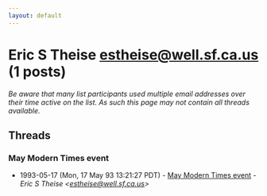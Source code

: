 ```yaml
---
layout: default
---
```


# Eric S Theise <estheise@well.sf.ca.us> (1 posts)

_Be aware that many list participants used multiple email addresses over their time active on the list. As such this page may not contain all threads available._

## Threads

### May Modern Times event
+ 1993-05-17 (Mon, 17 May 93 13:21:27 PDT) - [May Modern Times event](/archive/1993/05/52a1f4f5cb5ced28fa88c92cb017f237fee084c18ba726843a75237fa2b246af) - _Eric S Theise \<estheise@well.sf.ca.us\>_

